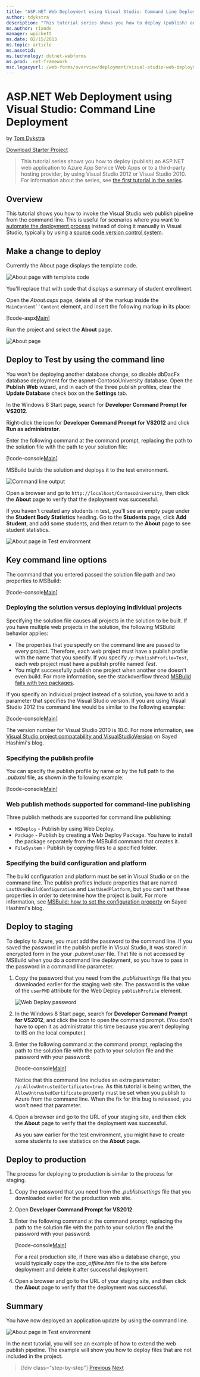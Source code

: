```yaml
---
title: "ASP.NET Web Deployment using Visual Studio: Command Line Deployment | Microsoft Docs"
author: tdykstra
description: "This tutorial series shows you how to deploy (publish) an ASP.NET web application to Azure App Service Web Apps or to a third-party hosting provider, by usin..."
ms.author: riande
manager: wpickett
ms.date: 02/15/2013
ms.topic: article
ms.assetid: 
ms.technology: dotnet-webforms
ms.prod: .net-framework
msc.legacyurl: /web-forms/overview/deployment/visual-studio-web-deployment/command-line-deployment
---
```

ASP.NET Web Deployment using Visual Studio: Command Line Deployment
====================
by [Tom Dykstra](https://github.com/tdykstra)

[Download Starter Project](http://go.microsoft.com/fwlink/p/?LinkId=282627)

> This tutorial series shows you how to deploy (publish) an ASP.NET web application to Azure App Service Web Apps or to a third-party hosting provider, by using Visual Studio 2012 or Visual Studio 2010. For information about the series, see [the first tutorial in the series](introduction.md).


## Overview

This tutorial shows you how to invoke the Visual Studio web publish pipeline from the command line. This is useful for scenarios where you want to [automate the deployment process](../../../../aspnet/overview/developing-apps-with-windows-azure/building-real-world-cloud-apps-with-windows-azure/continuous-integration-and-continuous-delivery.md) instead of doing it manually in Visual Studio, typically by using a [source code version control system](../../../../aspnet/overview/developing-apps-with-windows-azure/building-real-world-cloud-apps-with-windows-azure/source-control.md).

## Make a change to deploy

Currently the About page displays the template code.

![About page with template code](command-line-deployment/_static/image1.png)

You'll replace that with code that displays a summary of student enrollment.

Open the *About.aspx* page, delete all of the markup inside the `MainContent``Content` element, and insert the following markup in its place:

[!code-aspx[Main](command-line-deployment/samples/sample1.aspx)]

Run the project and select the **About** page.

![About page](command-line-deployment/_static/image2.png)

## Deploy to Test by using the command line

You won't be deploying another database change, so disable dbDacFx database deployment for the aspnet-ContosoUniversity database. Open the **Publish Web** wizard, and in each of the three publish profiles, clear the **Update Database** check box on the **Settings** tab.

In the Windows 8 Start page, search for **Developer Command Prompt for VS2012**.

Right-click the icon for **Developer Command Prompt for VS2012** and click **Run as administrator**.

Enter the following command at the command prompt, replacing the path to the solution file with the path to your solution file:

[!code-console[Main](command-line-deployment/samples/sample2.cmd)]

MSBuild builds the solution and deploys it to the test environment.

![Command line output](command-line-deployment/_static/image3.png)

Open a browser and go to `http://localhost/ContosoUniversity`, then click the **About** page to verify that the deployment was successful.

If you haven't created any students in test, you'll see an empty page under the **Student Body Statistics** heading. Go to the **Students** page, click **Add Student**, and add some students, and then return to the **About** page to see student statistics.

![About page in Test environment](command-line-deployment/_static/image4.png)

## Key command line options

The command that you entered passed the solution file path and two properties to MSBuild:

[!code-console[Main](command-line-deployment/samples/sample3.cmd)]

### Deploying the solution versus deploying individual projects

Specifying the solution file causes all projects in the solution to be built. If you have multiple web projects in the solution, the following MSBuild behavior applies:

- The properties that you specify on the command line are passed to every project. Therefore, each web project must have a publish profile with the name that you specify. If you specify `/p:PublishProfile=Test`, each web project must have a publish profile named *Test*.
- You might successfully publish one project when another one doesn't even build. For more information, see the stackoverflow thread [MSBuild fails with two packages](http://stackoverflow.com/questions/14226451/msbuild-fails-with-two-packages).

If you specify an individual project instead of a solution, you have to add a parameter that specifies the Visual Studio version. If you are using Visual Studio 2012 the command line would be similar to the following example:

[!code-console[Main](command-line-deployment/samples/sample4.cmd?highlight=1)]

The version number for Visual Studio 2010 is 10.0. For more information, see [Visual Studio project compatability and VisualStudioVersion](http://sedodream.com/2012/08/19/VisualStudioProjectCompatabilityAndVisualStudioVersion.aspx) on Sayed Hashimi's blog.

### Specifying the publish profile

You can specify the publish profile by name or by the full path to the *.pubxml* file, as shown in the following example:

[!code-console[Main](command-line-deployment/samples/sample5.cmd?highlight=1)]

### Web publish methods supported for command-line publishing

Three publish methods are supported for command line publishing:

- `MSDeploy` - Publish by using Web Deploy.
- `Package` - Publish by creating a Web Deploy Package. You have to install the package separately from the MSBuild command that creates it.
- `FileSystem` - Publish by copying files to a specified folder.

### Specifying the build configuration and platform

The build configuration and platform must be set in Visual Studio or on the command line. The publish profiles include properties that are named `LastUsedBuildConfiguration` and `LastUsedPlatform`, but you can't set these properties in order to determine how the project is built. For more information, see [MSBuild: how to set the configuration property](http://sedodream.com/2012/10/27/MSBuildHowToSetTheConfigurationProperty.aspx) on Sayed Hashimi's blog.

## Deploy to staging

To deploy to Azure, you must add the password to the command line. If you saved the password in the publish profile in Visual Studio, it was stored in encrypted form in the your *.pubxml.user* file. That file is not accessed by MSBuild when you do a command line deployment, so you have to pass in the password in a command line parameter.

1. Copy the password that you need from the *.publishsettings* file that you downloaded earlier for the staging web site. The password is the value of the `userPWD` attribute for the Web Deploy `publishProfile` element.

    ![Web Deploy password](command-line-deployment/_static/image5.png)
2. In the Windows 8 Start page, search for **Developer Command Prompt for VS2012**, and click the icon to open the command prompt. (You don't have to open it as administrator this time because you aren't deploying to IIS on the local computer.)
3. Enter the following command at the command prompt, replacing the path to the solution file with the path to your solution file and the password with your password:

    [!code-console[Main](command-line-deployment/samples/sample6.cmd)]

    Notice that this command line includes an extra parameter: `/p:AllowUntrustedCertificate=true`. As this tutorial is being written, the `AllowUntrustedCertificate` property must be set when you publish to Azure from the command line. When the fix for this bug is released, you won't need that parameter.
4. Open a browser and go to the URL of your staging site, and then click the **About** page to verify that the deployment was successful.

    As you saw earlier for the test environment, you might have to create some students to see statistics on the **About** page.

## Deploy to production

The process for deploying to production is similar to the process for staging.

1. Copy the password that you need from the *.publishsettings* file that you downloaded earlier for the production web site.
2. Open **Developer Command Prompt for VS2012**.
3. Enter the following command at the command prompt, replacing the path to the solution file with the path to your solution file and the password with your password:

    [!code-console[Main](command-line-deployment/samples/sample7.cmd)]

    For a real production site, if there was also a database change, you would typically copy the *app\_offline.htm* file to the site before deployment and delete it after successful deployment.
4. Open a browser and go to the URL of your staging site, and then click the **About** page to verify that the deployment was successful.

## Summary

You have now deployed an application update by using the command line.

![About page in Test environment](command-line-deployment/_static/image6.png)

In the next tutorial, you will see an example of how to extend the web publish pipeline. The example will show you how to deploy files that are not included in the project.

>[!div class="step-by-step"]
[Previous](deploying-a-database-update.md)
[Next](deploying-extra-files.md)